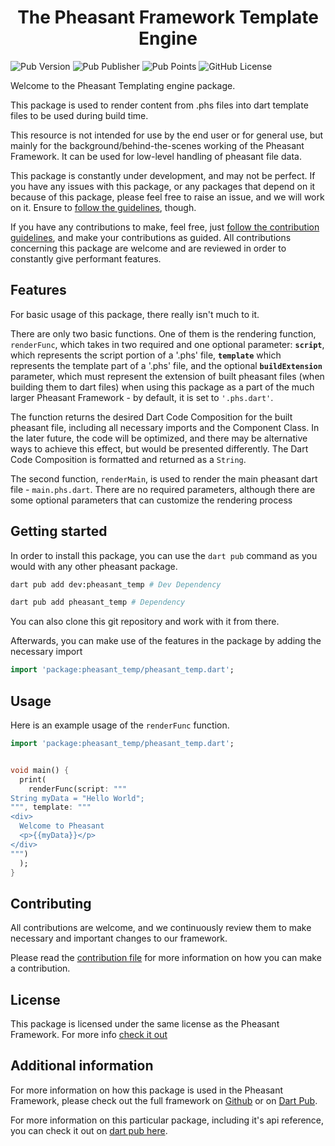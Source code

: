# <center>The Pheasant Framework Template Engine</center>

![Pub Version](https://img.shields.io/pub/v/pheasant_temp?labelColor=rgb(245%2C%20193%2C%2066)&link=https%3A%2F%2Fpub.dev%2Fpackages%2Fpheasant_temp)  ![Pub Publisher](https://img.shields.io/pub/publisher/pheasant_temp?labelColor=rgb(245%2C%20193%2C%2066)&link=https%3A%2F%2Fpub.dev%2Fpackages%2Fpheasant_temp) ![Pub Points](https://badgen.net/pub/points/pheasant_temp?icon=https://upload.wikimedia.org/wikipedia/commons/9/91/Dart-logo-icon.svg&labelColor=yellow) ![GitHub License](https://img.shields.io/github/license/pheasantframework/pheasant_temp?labelColor=rgb(245%2C%20193%2C%2066))

Welcome to the Pheasant Templating engine package. 

This package is used to render content from .phs files into dart template files to be used during build time.

This resource is not intended for use by the end user or for general use, but mainly for the background/behind-the-scenes working of the Pheasant Framework. 
It can be used for low-level handling of pheasant file data.

This package is constantly under development, and may not be perfect. If you have any issues with this package, or any packages that depend on it because of this package, please feel free to raise an issue, and we will work on it. Ensure to [follow the guidelines](./CODE_OF_CONDUCT.md), though. 

If you have any contributions to make, feel free, just [follow the contribution guidelines](./CONTRIBUTING.md), and make your contributions as guided. All contributions concerning this package are welcome and are reviewed in order to constantly give performant features.

## Features

For basic usage of this package, there really isn't much to it. 

There are only two basic functions. One of them is the rendering function, `renderFunc`, which takes in two required and one optional parameter: **`script`**, which represents the script portion of a '.phs' file, **`template`** which represents the template part of a '.phs' file, and the optional **`buildExtension`** parameter, which must represent the extension of built pheasant files (when building them to dart files) when using this package as a part of the much larger Pheasant Framework - by default, it is set to `'.phs.dart'`.

The function returns the desired Dart Code Composition for the built pheasant file, including all necessary imports and the Component Class. In the later future, the code will be optimized, and there may be alternative ways to achieve this effect, but would be presented differently. The Dart Code Composition is formatted and returned as a `String`.

The second function, `renderMain`, is used to render the main pheasant dart file - `main.phs.dart`. There are no required parameters, although there are some optional parameters that can customize the rendering process

## Getting started

In order to install this package, you can use the `dart pub` command as you would with any other pheasant package.

```bash
dart pub add dev:pheasant_temp # Dev Dependency

dart pub add pheasant_temp # Dependency
```

You can also clone this git repository and work with it from there.

Afterwards, you can make use of the features in the package by adding the necessary import

```dart
import 'package:pheasant_temp/pheasant_temp.dart';
```

## Usage
Here is an example usage of the `renderFunc` function.

```dart
import 'package:pheasant_temp/pheasant_temp.dart';


void main() {
  print(
    renderFunc(script: """
String myData = "Hello World";
""", template: """
<div>
  Welcome to Pheasant
  <p>{{myData}}</p>
</div>
""")
  );
}

```

## Contributing

All contributions are welcome, and we continuously review them to make necessary and important changes to our framework.

Please read the [contribution file](./CONTRIBUTING.md) for more information on how you can make a contribution.

## License
This package is licensed under the same license as the Pheasant Framework. For more info [check it out](./LICENSE)

## Additional information

For more information on how this package is used in the Pheasant Framework, please check out the full framework on [Github](https://github.com/pheasantframework/pheasant) or on [Dart Pub]().

For more information on this particular package, including it's api reference, you can check it out on [dart pub here]().
